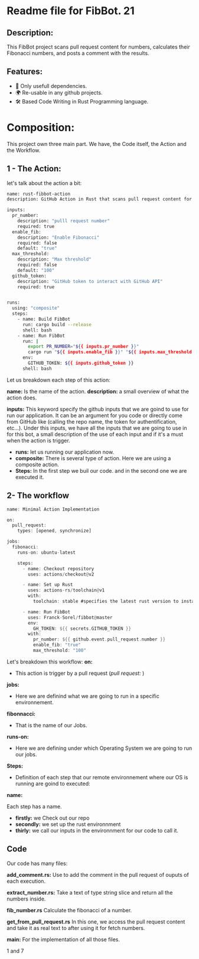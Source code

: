 # Readme file for FibBot.  21

## Description: 
  This FibBot project scans pull request content for numbers, calculates their Fibonacci numbers, and posts a comment with the results.

## Features: 
  - 🚀 Only usefull dependencies.
  - 🌍 Re-usable in any github projects.
  - 🛠️ Based Code Writing in Rust Programming language.

# Composition:
This project own three main part. We have, the Code itself, the Action and the Workflow.

## 1 - The Action:

let's talk about the action a bit:


```sh
name: rust-fibbot-action
description: GitHub Action in Rust that scans pull request content for numbers, calculates their Fibonacci numbers, and posts a comment with the results

inputs:
  pr_number:
    description: "pulll request number"
    required: true
  enable_fib:
    description: "Enable Fibonacci"
    required: false
    default: "true"
  max_threshold:
    description: "Max threshold"
    required: false
    default: "100"
  github_token:
    description: "GitHub token to interact with GitHub API"
    required: true


runs:
  using: "composite"
  steps:
    - name: Build FibBot
      run: cargo build --release
      shell: bash
    - name: Run FibBot
      run: |
        export PR_NUMBER="${{ inputs.pr_number }}"
        cargo run "${{ inputs.enable_fib }}" "${{ inputs.max_threshold }}"
      env:
        GITHUB_TOKEN: ${{ inputs.github_token }}
      shell: bash
```

Let us breakdown each step of this action:

__name:__ Is the name of the action.
__description:__ a small overview of what the action does.

__inputs:__ This keyword specify the github inputs that we are goind to use for run our application. It can be an argument for you code or directly come from GitHub like (calling the repo name, the token for authentification, etc...). Under this inputs, we have all the inputs that we are going to use in for this bot, a small description of the use of each input and if it's a must when the action is trigger.

* __runs:__ let us running our application now.
* __composite:__ There is several type of action. Here we are using a composite action.
* __Steps:__ In the first step we buil our code. and in the second one we are executed it.

## 2- The workflow

```rust
name: Minimal Action Implementation

on:
  pull_request:
    types: [opened, synchronize]

jobs:
  fibonacci:
    runs-on: ubuntu-latest

    steps:
      - name: Checkout repository
        uses: actions/checkout@v2

      - name: Set up Rust
        uses: actions-rs/toolchain@v1
        with:
          toolchain: stable #specifies the latest rust version to install

      - name: Run FibBot
        uses: Franck-Sorel/fibbot@master
        env:
          GH_TOKEN: ${{ secrets.GITHUB_TOKEN }}  
        with:
          pr_number: ${{ github.event.pull_request.number }}
          enable_fib: "true"
          max_threshold: "100"
```
Let's breakdown this workflow:
__on:__ 
   *  This action is trigger by a pull request (_pull request:_ ) 

__jobs:__  
   *  Here we are definind what we are going to run in a specific environnement.

__fibonnacci:__
   * That is the name of our Jobs.

__runs-on:__
   *  Here we are defining under which Operating System we are going to run our jobs.
      
__Steps:__

  * Definition of each step that our remote environnement where our OS is running are goind to executed:
     
__name:__

   Each step has a name.
   
  * __firstly:__ we Check out our repo
  * __secondly:__ we set up the rust environnment
  * __thirly:__ we call our inputs in the environnment for our code to call it.



## Code
Our code has many files:

__add_comment.rs:__ Use to add the comment in the pull request of ouputs of each execution.

__extract_number.rs:__ Take a text of type string slice and return all the numbers inside.

__fib_number.rs__ Calculate the fibonacci of a  number.

__get_from_pull_request.rs__ In this one, we access the pull request content and take it as real text to after using it for fetch numbers.

__main:__ For the implementation of all those files.

1 and 7
